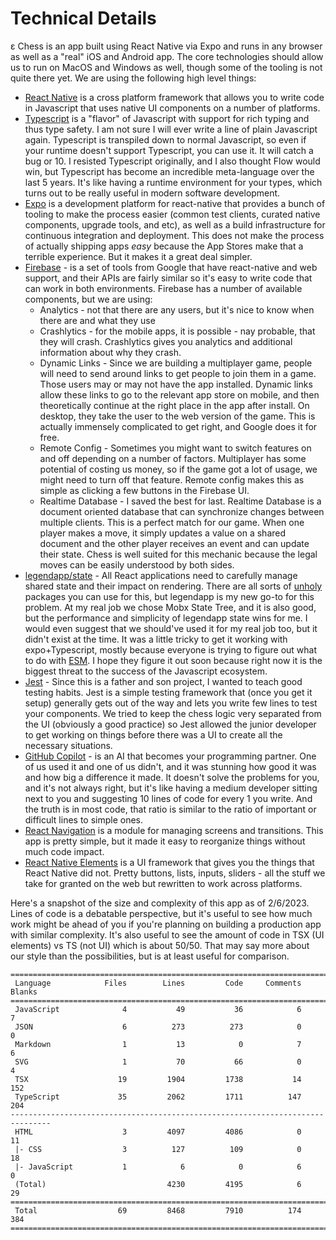 # Technical Details

ε Chess is an app built using React Native via Expo and runs in any browser as well as a "real" iOS and Android app.
The core technologies should allow us to run on MacOS and Windows as well, though some of the tooling is not quite
there yet. We are using the following high level things:

* [React Native](https://reactnative.dev/) is a cross platform framework that allows you to write 
  code in Javascript that uses native UI components on a number of platforms.
* [Typescript](https://www.typescriptlang.org/) is a "flavor" of Javascript with support for rich typing and thus
  type safety. I am not sure I will ever write a line of plain Javascript again. Typescript is transpiled down to
  normal Javascript, so even if your runtime doesn't support Typescript, you can use it. It will catch a bug or 10.
  I resisted Typescript originally, and I also thought Flow would win, but Typescript has become an incredible meta-language
  over the last 5 years. It's like having a runtime environment for your types, which turns out to be really useful
  in modern software development.
* [Expo](https://expo.dev/) is a development platform for react-native that provides a bunch of tooling to 
  make the process easier (common test clients, curated native components, upgrade tools, and etc), as well as
  a build infrastructure for continuous integration and deployment. This does not make the process of actually
  shipping apps *easy* because the App Stores make that a terrible experience. But it makes it a great deal simpler.
* [Firebase](https://firebase.google.com/) - is a set of tools from Google that have react-native and web support, 
  and their APIs are fairly similar so it's easy to write code that can work in both environments. Firebase has a number of
  available components, but we are using:
  * Analytics - not that there are any users, but it's nice to know when there are and what they use
  * Crashlytics - for the mobile apps, it is possible - nay probable, that they will crash. Crashlytics gives you
   analytics and additional information about why they crash.
  * Dynamic Links - Since we are building a multiplayer game, people will need to send around links to get people
    to join them in a game. Those users may or may not have the app installed. Dynamic links allow these links to go to
    the relevant app store on mobile, and then theoretically continue at the right place in the app after install.
    On desktop, they take the user to the web version of the game. This is actually immensely complicated to get right,
    and Google does it for free.
  * Remote Config - Sometimes you might want to switch features on and off depending on a number of factors. Multiplayer
    has some potential of costing us money, so if the game got a lot of usage, we might need to turn off that feature.
    Remote config makes this as simple as clicking a few buttons in the Firebase UI.
  * Realtime Database - I saved the best for last. Realtime Database is a document oriented database that can synchronize
    changes between multiple clients. This is a perfect match for our game. When one player makes a move, it simply
    updates a value on a shared document and the other player receives an event and can update their state. Chess is
    well suited for this mechanic because the legal moves can be easily understood by both sides.
* [legendapp/state](https://www.legendapp.com/open-source/state/) - All React applications need to carefully manage
  shared state and their impact on rendering. There are all sorts of [unholy](https://redux.js.org/) packages you can
  use for this, but legendapp is my new go-to for this problem. At my real job we chose Mobx State Tree, and it is also
  good, but the performance and simplicity of legendapp state wins for me. I would even suggest that we should've used
  it for my real job too, but it didn't exist at the time. It was a little tricky to get it working with expo+Typescript,
  mostly because everyone is trying to figure out what to do with [ESM](https://en.wikipedia.org/wiki/ECMAScript#6th_Edition_%E2%80%93_ECMAScript_2015).
  I hope they figure it out soon because right now it is the biggest threat to the success of the Javascript ecosystem.
* [Jest](https://jestjs.io/) - Since this is a father and son project, I wanted to teach good testing habits. Jest
  is a simple testing framework that (once you get it setup) generally gets out of the way and lets you write few lines
  to test your components. We tried to keep the chess logic very separated from the UI (obviously a good practice) so Jest
  allowed the junior developer to get working on things before there was a UI to create all the necessary situations.
* [GitHub Copilot](https://github.com/features/copilot) - is an AI that becomes your programming partner. One of us
  used it and one of us didn't, and it was stunning how good it was and how big a difference it made. It doesn't solve
  the problems for you, and it's not always right, but it's like having a medium developer sitting next to you and suggesting
  10 lines of code for every 1 you write. And the truth is in most code, that ratio is similar to the ratio of important or difficult
  lines to simple ones.
* [React Navigation](https://reactnavigation.org/) is a module for managing screens and transitions. This app is pretty simple, but it 
  made it easy to reorganize things without much code impact.
* [React Native Elements](https://reactnativeelements.com/) is a UI framework that gives you the things that React Native did not.
  Pretty buttons, lists, inputs, sliders - all the stuff we take for granted on the web but rewritten to work across platforms.

Here's a snapshot of the size and complexity of this app as of 2/6/2023. Lines of code is a debatable perspective, 
but it's useful to see how much work might be ahead of you if you're planning on building a production app with
similar complexity. It's also useful to see the amount of code in TSX (UI elements) vs TS (not UI) which is
about 50/50. That may say more about our style than the possibilities, but is at least useful for comparison.

```
===============================================================================
 Language            Files        Lines         Code     Comments       Blanks
===============================================================================
 JavaScript              4           49           36            6            7
 JSON                    6          273          273            0            0
 Markdown                1           13            0            7            6
 SVG                     1           70           66            0            4
 TSX                    19         1904         1738           14          152
 TypeScript             35         2062         1711          147          204
-------------------------------------------------------------------------------
 HTML                    3         4097         4086            0           11
 |- CSS                  3          127          109            0           18
 |- JavaScript           1            6            0            6            0
 (Total)                           4230         4195            6           29
===============================================================================
 Total                  69         8468         7910          174          384
===============================================================================
```
